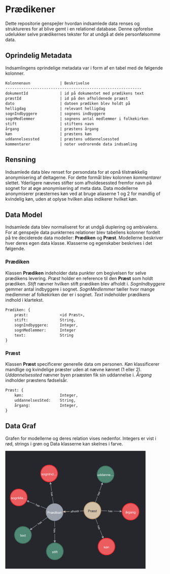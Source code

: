 # Prædikener
 
Dette repositorie genspejler hvordan indsamlede data renses og struktureres for at blive gemt i en relationel database. Denne opforelse udelukker selve prædikernes tekster for at undgå at dele personfølsomme data. 

## Oprindelig Metadata
Indsamlingens oprindelige metadata var i form af en tabel med de følgende kolonner. 

```
Kolonnenavn             | Beskrivelse
------------------------------------------------------------
dokumentId              | id på dokumentet med prædikens text
præstId                 | id på den afholdenede praæst
dato                    | datoen prædiken blev holdt på 
helligdag               | relevant helligdag
sognIndbyggere          | sognens indbyggere 
sognMedlemmer           | sognens antal medlemmer i folkekirken
stift                   | stiftens navn
årgang                  | præstens årgang
køn                     | præstens køn
uddannelsessted         | præstens uddannelsessted
kommentarer             | noter vedrorende data indsamling
```

## Rensning
Indsamlede data blev renset for persondata for at opnå tilstrækkelig anonymisering af deltagerne. For dette formål blev kolonnen _kommentarer_ slettet. Yderligere nævnes stifter som afholdesessted fremfor navn på sognet for at øge anonymisering af meta data. Data modellerne anonymiserer præsternes køn ved at bruge aliaserne 1 og 2 for mandlig of kvindelig køn, uden at oplyse hvilken alias indikerer hvilket køn.   

## Data Model
Indsamlede data blev normaliseret for at undgå duplering og ambivalens. For at genspejle data punkternes relationer blev tabellens kolonner fordelt på tre deciderede data modeller: __Prædiken__ og __Præst__. Modellerne beskriver hver deres egen data klasse. Klasserne og egenskaber beskrives i det følgende.

### Prædiken
Klassen __Prædiken__ indeholder data punkter om begivelsen for selve prædikens levering. _Præst_ holder en reference til den __Præst__ som holdt prædiken. _Stift_ nævner hvilken stift prædiken blev afholdt i. _SognIndbyggere_ gemmer antal indbyggere i sognet. _SognMedlemmer_ tæller hvor mange medlemmer af folkekirken der er i sognet. _Text_ indeholder prædikens indhold i klartekst.  

```
Prædiken: {
    præst:              <id Præst>,
    stift:              String,
    sognIndbyggere:     Integer,
    sognMedlemmer:      Integer
    text:               String
}
```

### Præst
Klassen __Præst__ specificerer generelle data om personen. _Køn_ klassificerer mandlige og kvindelige præster uden at nævne kønnet (1 eller 2). _Uddannelsessted_ nævner byen praæsten fik sin uddannelse i. _Årgang_ indholder præstens fødselsår. 
```
Præst: {
    køn:                Integer,
    uddannelsesSted:    String,
    årgang:             Integer,
}
```

## Data Graf
Grafen for modellerne og deres relation vises nedenfor. Integers er vist i rød, strings i grøn og Data klasserne kan skelnes i farve.

![graf](./graf.png)
